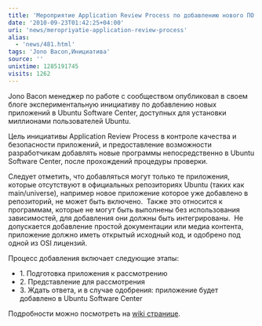 ```yaml
---
title: 'Мероприятие Application Review Process по добавлению нового ПО в Ubuntu'
date: '2010-09-23T01:42:25+04:00'
uri: 'news/meropriyatie-application-review-process'
alias: 
  - 'news/481.html'
tags: 'Jono Bacon,Инициатива'
source: ''
unixtime: 1285191745
visits: 1262
---
```

Jono Bacon менеджер по работе с сообществом опубликовал в своем блоге экспериментальную инициативу по добавлению новых приложений в Ubuntu Software Center, доступных для установки миллионами пользователей Ubuntu. 

Цель инициативы Application Review Process в контроле качества и безопасности приложений, и предоставление возможности разработчикам добавлять новые программы непосредственно в Ubuntu Software Center, после прохождений процедуры проверки.

Следует отметить, что добавляться могут только те приложения, которые отсутствуют в официальных репозиториях Ubuntu (таких как main/universe), например новое приложение которое уже добавлено в репозиторий, не может быть включено.  Также это относится к программам, которые не могут быть выполнены без использования зависимостей, для добавления они должны быть интегрированы.  Не допускается добавление простой документации или медиа контента, приложение должно иметь открытый исходный код, и одобрено под одной из OSI лицензий.

Процесс добавления включает следующие этапы:

*   1\. Подготовка приложения к рассмотрению
*   2\. Представление для рассмотрения
*   3\. Ждать ответа, и в случае одобрения: приложение будет добавлено в Ubuntu Software Center

Подробности можно посмотреть на [wiki странице](https://wiki.ubuntu.com/AppReviews).
